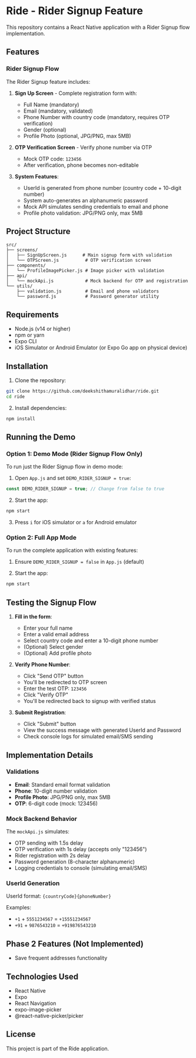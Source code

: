 # Ride - Rider Signup Feature

This repository contains a React Native application with a Rider Signup flow implementation.

## Features

### Rider Signup Flow

The Rider Signup feature includes:

1. **Sign Up Screen** - Complete registration form with:
   - Full Name (mandatory)
   - Email (mandatory, validated)
   - Phone Number with country code (mandatory, requires OTP verification)
   - Gender (optional)
   - Profile Photo (optional, JPG/PNG, max 5MB)

2. **OTP Verification Screen** - Verify phone number via OTP
   - Mock OTP code: `123456`
   - After verification, phone becomes non-editable

3. **System Features**:
   - UserId is generated from phone number (country code + 10-digit number)
   - System auto-generates an alphanumeric password
   - Mock API simulates sending credentials to email and phone
   - Profile photo validation: JPG/PNG only, max 5MB

## Project Structure

```
src/
├── screens/
│   ├── SignUpScreen.js      # Main signup form with validation
│   └── OTPScreen.js          # OTP verification screen
├── components/
│   └── ProfileImagePicker.js # Image picker with validation
├── api/
│   └── mockApi.js            # Mock backend for OTP and registration
└── utils/
    ├── validation.js         # Email and phone validators
    └── password.js           # Password generator utility
```

## Requirements

- Node.js (v14 or higher)
- npm or yarn
- Expo CLI
- iOS Simulator or Android Emulator (or Expo Go app on physical device)

## Installation

1. Clone the repository:
```bash
git clone https://github.com/deekshithamuralidhar/ride.git
cd ride
```

2. Install dependencies:
```bash
npm install
```

## Running the Demo

### Option 1: Demo Mode (Rider Signup Flow Only)

To run just the Rider Signup flow in demo mode:

1. Open `App.js` and set `DEMO_RIDER_SIGNUP = true`:
```javascript
const DEMO_RIDER_SIGNUP = true; // Change from false to true
```

2. Start the app:
```bash
npm start
```

3. Press `i` for iOS simulator or `a` for Android emulator

### Option 2: Full App Mode

To run the complete application with existing features:

1. Ensure `DEMO_RIDER_SIGNUP = false` in `App.js` (default)

2. Start the app:
```bash
npm start
```

## Testing the Signup Flow

1. **Fill in the form**:
   - Enter your full name
   - Enter a valid email address
   - Select country code and enter a 10-digit phone number
   - (Optional) Select gender
   - (Optional) Add profile photo

2. **Verify Phone Number**:
   - Click "Send OTP" button
   - You'll be redirected to OTP screen
   - Enter the test OTP: `123456`
   - Click "Verify OTP"
   - You'll be redirected back to signup with verified status

3. **Submit Registration**:
   - Click "Submit" button
   - View the success message with generated UserId and Password
   - Check console logs for simulated email/SMS sending

## Implementation Details

### Validations

- **Email**: Standard email format validation
- **Phone**: 10-digit number validation
- **Profile Photo**: JPG/PNG only, max 5MB
- **OTP**: 6-digit code (mock: 123456)

### Mock Backend Behavior

The `mockApi.js` simulates:
- OTP sending with 1.5s delay
- OTP verification with 1s delay (accepts only "123456")
- Rider registration with 2s delay
- Password generation (8-character alphanumeric)
- Logging credentials to console (simulating email/SMS)

### UserId Generation

UserId format: `{countryCode}{phoneNumber}`

Examples:
- `+1` + `5551234567` = `+15551234567`
- `+91` + `9876543210` = `+919876543210`

## Phase 2 Features (Not Implemented)

- Save frequent addresses functionality

## Technologies Used

- React Native
- Expo
- React Navigation
- expo-image-picker
- @react-native-picker/picker

## License

This project is part of the Ride application.